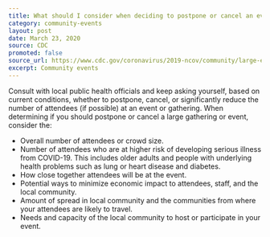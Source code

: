 ```yaml
---
title: What should I consider when deciding to postpone or cancel an event? 
category: community-events
layout: post
date: March 23, 2020
source: CDC
promoted: false
source_url: https://www.cdc.gov/coronavirus/2019-ncov/community/large-events/event-planners-and-attendees-faq.html
excerpt: Community events
---
```


Consult with local public health officials and keep asking yourself, based on current conditions, whether to postpone, cancel, or significantly reduce the number of attendees (if possible) at an event or gathering. When determining if you should postpone or cancel a large gathering or event, consider the:

* Overall number of attendees or crowd size.
* Number of attendees who are at higher risk of developing serious illness from COVID-19. This includes older adults and people with underlying health problems such as lung or heart disease and diabetes.
* How close together attendees will be at the event.
* Potential ways to minimize economic impact to attendees, staff, and the local community.
* Amount of spread in local community and the communities from where your attendees are likely to travel.
* Needs and capacity of the local community to host or participate in your event.
